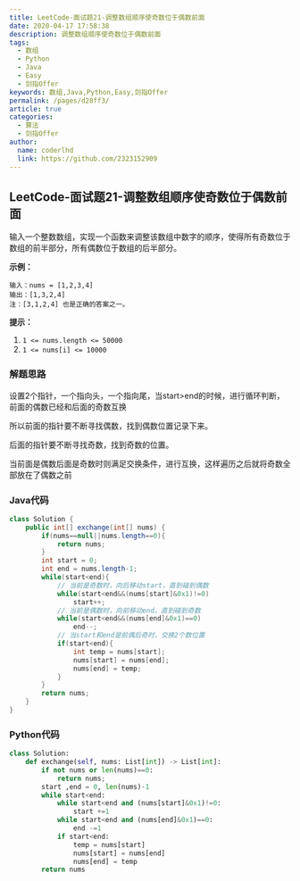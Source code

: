 ```yaml
---
title: LeetCode-面试题21-调整数组顺序使奇数位于偶数前面
date: 2020-04-17 17:58:38
description: 调整数组顺序使奇数位于偶数前面
tags: 
  - 数组
  - Python
  - Java
  - Easy
  - 剑指Offer
keywords: 数组,Java,Python,Easy,剑指Offer
permalink: /pages/d28ff3/
article: true
categories: 
  - 算法
  - 剑指Offer
author: 
  name: coderlhd
  link: https://github.com/2323152909
---
```


## LeetCode-面试题21-调整数组顺序使奇数位于偶数前面

输入一个整数数组，实现一个函数来调整该数组中数字的顺序，使得所有奇数位于数组的前半部分，所有偶数位于数组的后半部分。

 <!--more-->

**示例：**

```
输入：nums = [1,2,3,4]
输出：[1,3,2,4] 
注：[3,1,2,4] 也是正确的答案之一。
```

**提示：**

1. `1 <= nums.length <= 50000`
2. `1 <= nums[i] <= 10000`

### 解题思路

设置2个指针，一个指向头，一个指向尾，当start>end的时候，进行循环判断，前面的偶数已经和后面的奇数互换

所以前面的指针要不断寻找偶数，找到偶数位置记录下来。

后面的指针要不断寻找奇数，找到奇数的位置。

当前面是偶数后面是奇数时则满足交换条件，进行互换，这样遍历之后就将奇数全部放在了偶数之前

### Java代码

```java
class Solution {
    public int[] exchange(int[] nums) {
        if(nums==null||nums.length==0){
            return nums;
        }
        int start = 0;
        int end = nums.length-1;
        while(start<end){
            // 当前是奇数时，向后移动start，直到碰到偶数
            while(start<end&&(nums[start]&0x1)!=0)
                start++;
            // 当前是偶数时，向前移动end，直到碰到奇数
            while(start<end&&(nums[end]&0x1)==0)
                end--;
            // 当start和end是前偶后奇时，交换2个数位置
            if(start<end){
                int temp = nums[start];
                nums[start] = nums[end];
                nums[end] = temp;
            }
        }
        return nums;
    }
}
```

### Python代码

```python
class Solution:
    def exchange(self, nums: List[int]) -> List[int]:
        if not nums or len(nums)==0:
            return nums;
        start ,end = 0, len(nums)-1
        while start<end:
            while start<end and (nums[start]&0x1)!=0:
                start +=1
            while start<end and (nums[end]&0x1)==0:
                end -=1
            if start<end:
                temp = nums[start]
                nums[start] = nums[end]
                nums[end] = temp
        return nums
```

